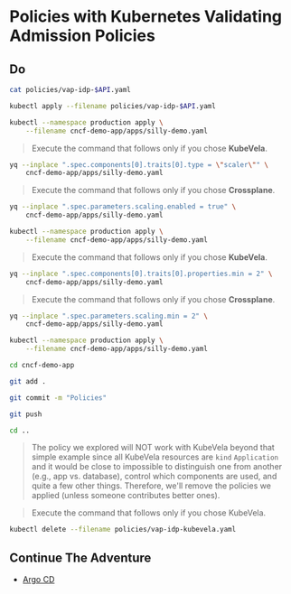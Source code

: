 # Policies with Kubernetes Validating Admission Policies

## Do

```sh
cat policies/vap-idp-$API.yaml

kubectl apply --filename policies/vap-idp-$API.yaml

kubectl --namespace production apply \
    --filename cncf-demo-app/apps/silly-demo.yaml
```

> Execute the command that follows only if you chose **KubeVela**.

```sh
yq --inplace ".spec.components[0].traits[0].type = \"scaler\"" \
    cncf-demo-app/apps/silly-demo.yaml
```

> Execute the command that follows only if you chose **Crossplane**.

```sh
yq --inplace ".spec.parameters.scaling.enabled = true" \
    cncf-demo-app/apps/silly-demo.yaml
```

```sh
kubectl --namespace production apply \
    --filename cncf-demo-app/apps/silly-demo.yaml
```

> Execute the command that follows only if you chose **KubeVela**.

```sh
yq --inplace ".spec.components[0].traits[0].properties.min = 2" \
    cncf-demo-app/apps/silly-demo.yaml
```

> Execute the command that follows only if you chose **Crossplane**.

```sh
yq --inplace ".spec.parameters.scaling.min = 2" \
    cncf-demo-app/apps/silly-demo.yaml
```

```sh
kubectl --namespace production apply \
    --filename cncf-demo-app/apps/silly-demo.yaml

cd cncf-demo-app

git add .

git commit -m "Policies"

git push

cd ..
```

> The policy we explored will NOT work with KubeVela beyond that simple example since all KubeVela resources are `kind` `Application` and it would be close to impossible to distinguish one from another (e.g., app vs. database), control which components are used, and quite a few other things. Therefore, we'll remove the policies we applied (unless someone contributes better ones).

> Execute the command that follows only if you chose KubeVela.

```sh
kubectl delete --filename policies/vap-idp-kubevela.yaml
```

## Continue The Adventure

* [Argo CD](../gitops-idp/kubecon-london-argocd.md)
<!-- * [Flux](../gitops-idp/kubecon-london-flux.md) -->
